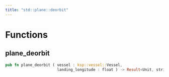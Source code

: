 ```yaml
---
title: "std::plane::deorbit"
---
```




# Functions


## plane_deorbit

```rust
pub fn plane_deorbit ( vessel : ksp::vessel::Vessel,
                       landing_longitude : float ) -> Result<Unit, string>
```


